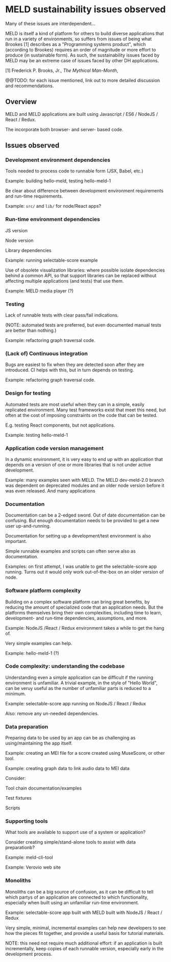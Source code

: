 # MELD sustainability issues observed

Many of these issues are interdependent...

MELD is itself a kind of platform for others to build diverse applications that run in a variety of environments, so suffers from issues of being what Brookes [1] describes as a  "Programming systems product", which (according to Brookes) requires an order of magnitude or more effort to produce (in sustainable form).  As such, the sustainability issues faced by MELD may be an extreme case of issues faced by other DH applications.

[1] Frederick P. Brooks, Jr., _The Mythical Man-Month_, 

@@TODO: for each issue mentioned, link out to more detailed discussion and recommendations.


## Overview

MELD and MELD applications are built using Javascript / ES6 / NodeJS / React / Redux.

The incorporate both browser- and server- based code.


## Issues observed

### Development environment dependencies

Tools needed to process code to runnable form (JSX, Babel, etc.)

Example: building hello-meld, testing hello-meld-1

Be clear about difference between development environment requirements and run-time requirements.

Example: `src/` and `lib/` for node/React apps?


### Run-time environment dependencies

JS version

Node version

Library dependencies

Example: running selectable-score example

Use of obsolete visualization libraries:  where possible isolate dependencies behind a common API, so that support libraries can be replaced without affecting multiple applications (and tests) that use them.

Example: MELD media player (?)


### Testing

Lack of runnable tests with clear pass/fail indications.

(NOTE: automated tests are preferred, but even documented manual tests are better than nothing.)

Example: refactoring graph traversal code.


### (Lack of) Continuous integration

Bugs are easiest to fix when they are detected soon after they are introduced.  CI helps with this, but in turn depends on testing.

Example: refactoring graph traversal code.


### Design for testing

Automated tests are most useful when they can in a simple, easily replicated environment.  Many test frameworks exist that meet this need, but often at the cost of imposing constraints on the code that can be tested.

E.g. testing React components, but not applications.

Example: testing hello-meld-1


### Application code version management

In a dynamic environment, it is very easy to end up with an application that depends on a version of one or more libraries that is not under active development.

Example: many examples seen with MELD.  The MELD dev-meld-2.0 branch was dependent on deprecated modules and an older node version before it was even released.  And many applications


### Documentation

Documentation can be a 2-edged sword.  Out of date documentation can be confusing.  But enough documentation needs to be provided to get a new user up-and-running.

Documentation for setting up a development/test environment is also important.

Simple runnable examples and scripts can often serve also as documentation.

Examples: on first attempt, I was unable to get the selectable-score app running.  Turns out it would only work out-of-the-box on an older version of node.


### Software platform complexity

Building on a complex software platform can bring great benefits, by reducing the amount of specialized code that an application needs.  But the platforms themselves bring their own complexities, including time to learn, development- and run-time dependencies, assumptions, and more.

Example: NodeJS /React / Redux environment takes a while to get the hang of.

Very simple examples can help.

Example: hello-meld-1 (?)


### Code complexity: understanding the codebase

Understanding even a simple application can be difficult if the running environment is unfamiliar.  A trivial example, in the style of "Hello World", can be veruy useful as the number of unfamiliar parts is reduced to a minimum.

Example: selectable-score app running on NodeJS / React / Redux

Also: remove any un-needed dependencies.


### Data preparation

Preparing data to be used by an app can be as challenging as using/maintaining the app itself.

Example: creating an MEI file for a score created using MuseScore, or other tool.

Example: creating graph data to link audio data to MEI data

Consider:

Tool chain documentation/examples

Test fixtures

Scripts


### Supporting tools

What tools are available to support use of a system or application?

Consider creating simple/stand-alone tools to assist with data preparationb?

Example: meld-cli-tool

Example: Verovio web site


### Monoliths

Monoliths can be a big source of confusion, as it can be difficult to tell which partys of an application are connected to which functionality, especially when built using an unfamiliar run-time environment.

Example: selectable-score app built with MELD built with NodeJS / React / Redux

Very simple, minimal, incremental examples can help new developers to see how the pieces fit together, and provide a useful basis for tutorial materials.

NOTE: this need not require much additional effort:  if an application is built incrementally, keep copies of each runnable version, especially early in the development process.



